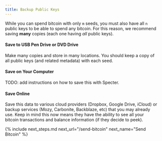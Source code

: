 ```yaml
---
title: Backup Public Keys
---
```


While you can spend bitcoin with only `m` seeds, you must also have all `n` public keys to be able to spend any bitcoin.
For this reason, we recommend saving **many** copies (each one having *all* public keys).

#### Save to USB Pen Drive or DVD Drive
Make many copies and store in many locations.
You should keep a copy of all public keys (and related metadata) with each seed.

#### Save on Your Computer
TODO: add instructions on how to save this with Specter.

#### Save Online
Save this data to various cloud providers (Dropbox, Google Drive, iCloud) or backup services (Mozy, Carbonite, Backblaze, etc) that you may already use.
Keep in mind this now means they have the ability to see all your bitcoin transactions and balance information (if they decide to peek).


{% include next_steps.md next_url="/send-bitcoin" next_name="Send Bitcoin" %}
